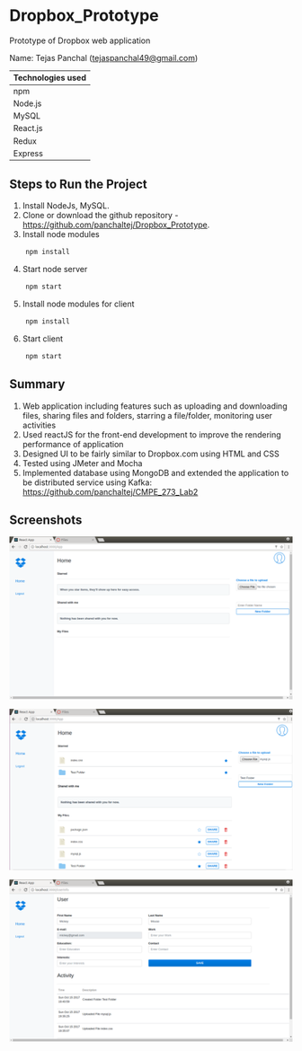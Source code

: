# Dropbox_Prototype
Prototype of Dropbox web application

Name: Tejas Panchal (tejaspanchal49@gmail.com)

| Technologies used    |      
| ------------- |
| npm           |
| Node.js       |
| MySQL         |
| React.js      |
| Redux         |
| Express       |



## Steps to Run the Project

1. Install NodeJs, MySQL.
2. Clone or download the github repository - https://github.com/panchaltej/Dropbox_Prototype.
3. Install node modules
```javascript
    npm install
```
4. Start node server
```javascript
    npm start
```
5. Install node modules for client
```javascript
    npm install
```
6. Start client
```javascript
    npm start
```
## Summary
1. Web application including features such as uploading and downloading files, sharing files and folders, starring a file/folder,
monitoring user activities
2. Used reactJS for the front-end development to improve the rendering performance of application
3. Designed UI to be fairly similar to Dropbox.com using HTML and CSS
4. Tested using JMeter and Mocha
5. Implemented database using MongoDB and extended the application to be distributed service using Kafka: https://github.com/panchaltej/CMPE_273_Lab2

## Screenshots

![Home page](/Images/home.png?raw=true "Homepage")

![Home page](/Images/home1.png?raw=true "Homepage")

![User Activities](/Images/activity.png?raw=true "User Activities")
